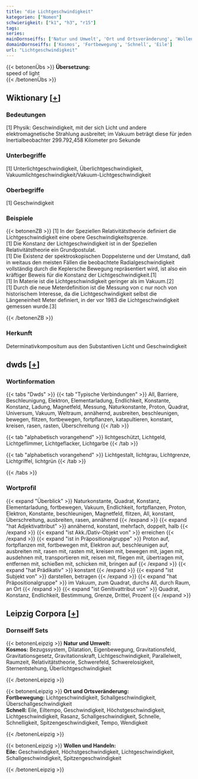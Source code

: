 ```yaml
---
title: "die Lichtgeschwindigkeit"
kategorien: ["Nomen"]
schwierigkeit: ["k1", "h3", "r15"]
tags:
series:
mainDornseiffs: ['Natur und Umwelt', 'Ort und Ortsveränderung', 'Wollen und Handeln']
domainDornseiffs: ['Kosmos', 'Fortbewegung', 'Schnell', 'Eile']
url: "Lichtgeschwindigkeit"
---
```


{{< betonenÜbs >}}
**Übersetzung:**  
speed of light  
{{< /betonenÜbs >}}

## Wiktionary [[+](https://de.wiktionary.org/wiki/Lichtgeschwindigkeit)]

### Bedeutungen
[1] Physik: Geschwindigkeit, mit der sich Licht und andere elektromagnetische Strahlung ausbreitet; im Vakuum beträgt diese für jeden Inertialbeobachter 299.792,458 Kilometer pro Sekunde  

### Unterbegriffe
[1] Unterlichtgeschwindigkeit, Überlichtgeschwindigkeit, Vakuumlichtgeschwindigkeit/Vakuum-Lichtgeschwindigkeit  

### Oberbegriffe
[1] Geschwindigkeit  

### Beispiele
{{< betonenZB >}}
[1] In der Speziellen Relativitätstheorie definiert die Lichtgeschwindigkeit eine obere Geschwindigkeitsgrenze.  
[1] Die Konstanz der Lichtgeschwindigkeit ist in der Speziellen Relativitätstheorie ein Grundpostulat.  
[1] Die Existenz der spektroskopischen Doppelsterne und der Umstand, daß in weitaus den meisten Fällen die beobachtete Radialgeschwindigkeit vollständig durch die Keplersche Bewegung repräsentiert wird, ist also ein kräftiger Beweis für die Konstanz der Lichtgeschwindigkeit.[1]  
[1] In Materie ist die Lichtgeschwindigkeit geringer als im Vakuum.[2]  
[1] Durch die neue Meterdefinition ist die Messung von c nur noch von historischem Interesse, da die Lichtgeschwindigkeit selbst die Längeneinheit Meter definiert, in der vor 1983 die Lichtgeschwindigkeit gemessen wurde.[3]  

{{< /betonenZB >}}
### Herkunft
Determinativkompositum aus den Substantiven Licht und Geschwindigkeit  



## dwds [[+](https://www.dwds.de/wb/Lichtgeschwindigkeit)]

### Wortinformation
{{< tabs "Dwds" >}}
{{< tab "Typische Verbindungen" >}}
All, Barriere, Beschleunigung, Elektron, Elementarladung, Endlichkeit, Konstante, Konstanz, Ladung, Magnetfeld, Messung, Naturkonstante, Proton, Quadrat, Universum, Vakuum, Weltraum, annähernd, ausbreiten, beschleunigen, bewegen, flitzen, fortbewegen, fortpflanzen, katapultieren, konstant, kreisen, rasen, rasten, Überschreitung
{{< /tab >}}

{{< tab "alphabetisch vorangehend" >}}
lichtgeschützt, Lichtgeld, Lichtgeflimmer, Lichtgeflacker, Lichtgarbe
{{< /tab >}}

{{< tab "alphabetisch vorangehend" >}}
Lichtgestalt, lichtgrau, Lichtgrenze, Lichtgriffel, lichtgrün
{{< /tab >}}

{{< /tabs >}}

### Wortprofil
{{< expand "Überblick" >}} Naturkonstante, Quadrat, Konstanz, Elementarladung, fortbewegen, Vakuum, Endlichkeit, fortpflanzen, Proton, Elektron, Konstante, beschleunigen, Magnetfeld, flitzen, All, konstant, Überschreitung, ausbreiten, rasen, annähernd {{< /expand >}}
{{< expand "hat Adjektivattribut" >}} annähernd, konstant, mehrfach, doppelt, halb {{< /expand >}}
{{< expand "ist Akk./Dativ-Objekt von" >}} erreichen {{< /expand >}}
{{< expand "ist in Präpositionalgruppe" >}} Proton auf, fortpflanzen mit, fortbewegen mit, Elektron auf, beschleunigen auf, ausbreiten mit, rasen mit, rasten mit, kreisen mit, bewegen mit, jagen mit, ausdehnen mit, transportieren mit, reisen mit, fliegen mit, übertragen mit, entfernen mit, schießen mit, schicken mit, bringen auf {{< /expand >}}
{{< expand "hat Prädikativ" >}} konstant {{< /expand >}}
{{< expand "ist Subjekt von" >}} darstellen, betragen {{< /expand >}}
{{< expand "hat Präpositionalgruppe" >}} im Vakuum, zum Quadrat, durchs All, durch Raum, an Ort {{< /expand >}}
{{< expand "ist Genitivattribut von" >}} Quadrat, Konstanz, Endlichkeit, Bestimmung, Grenze, Drittel, Prozent {{< /expand >}}

## Leipzig Corpora [[+](https://corpora.uni-leipzig.de/en/res?word=Lichtgeschwindigkeit&corpusId=deu_newscrawl-public_2018)]

### Dornseiff Sets
{{< betonenLeipzig >}}
**Natur und Umwelt:**  
**Kosmos:** Bezugssystem, Dilatation, Eigenbewegung, Gravitationsfeld, Gravitationsgesetz, Gravitationskraft, Lichtgeschwindigkeit, Parallelwelt, Raumzeit, Relativitätstheorie, Schwerefeld, Schwerelosigkeit, Sternentstehung, Überlichtgeschwindigkeit  

{{< /betonenLeipzig >}}


{{< betonenLeipzig >}}
**Ort und Ortsveränderung:**  
**Fortbewegung:** Lichtgeschwindigkeit, Schallgeschwindigkeit, Überschallgeschwindigkeit  
**Schnell:** Eile, Eiltempo, Geschwindigkeit, Höchstgeschwindigkeit, Lichtgeschwindigkeit, Rasanz, Schallgeschwindigkeit, Schnelle, Schnelligkeit, Spitzengeschwindigkeit, Tempo, Wendigkeit  

{{< /betonenLeipzig >}}


{{< betonenLeipzig >}}
**Wollen und Handeln:**  
**Eile:** Geschwindigkeit, Höchstgeschwindigkeit, Lichtgeschwindigkeit, Schallgeschwindigkeit, Spitzengeschwindigkeit  

{{< /betonenLeipzig >}}
